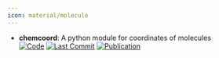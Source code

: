 ```yaml
---
icon: material/molecule
---
```


- **chemcoord**: A python module for coordinates of molecules  
		[![Code](https://img.shields.io/github/stars/mcocdawc/chemcoord?style=for-the-badge&logo=github)](https://github.com/mcocdawc/chemcoord) [![Last Commit](https://img.shields.io/github/last-commit/mcocdawc/chemcoord?style=for-the-badge&logo=github)](https://github.com/mcocdawc/chemcoord) [![Publication](https://img.shields.io/badge/Publication-Citations:9-blue?style=for-the-badge&logo=bookstack)](https://doi.org/10.1002/jcc.27029) 
